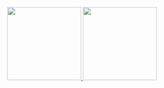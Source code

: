 <a href="https://github.com/john-shaffer">
  <img height="170px" src="https://github-readme-stats.vercel.app/api?username=john-shaffer&count_private=true&show_icons=true&include_all_commits=true" />
</a>
<a href="https://github.com/john-shaffer">
  <img height="170px" src="https://github-readme-stats.vercel.app/api/top-langs/?username=john-shaffer&layout=compact&show_icons=true" />
</a>
